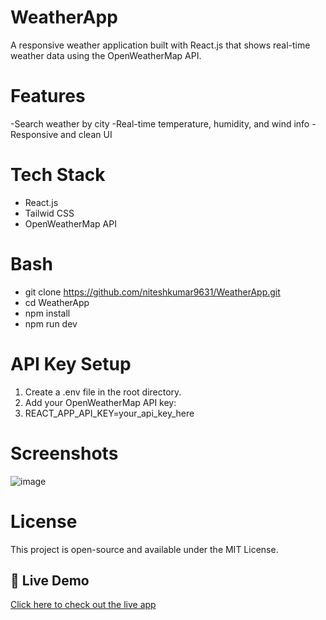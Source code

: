 # WeatherApp

A responsive weather application built with React.js that shows real-time weather data using the OpenWeatherMap API.

# Features
   -Search weather by city
   -Real-time temperature, humidity, and wind info
   -Responsive and clean UI

# Tech Stack
  - React.js
  - Tailwid CSS
  - OpenWeatherMap API   

# Bash  
  - git clone https://github.com/niteshkumar9631/WeatherApp.git
  - cd WeatherApp
  - npm install
  - npm run dev 

# API Key Setup  
  1. Create a .env file in the root directory.
  2. Add your OpenWeatherMap API key:
  3. REACT_APP_API_KEY=your_api_key_here

# Screenshots
![image](https://github.com/user-attachments/assets/0dd01ddb-c185-4b76-a8e4-1a8afde03f41)

# License
This project is open-source and available under the MIT License.

## 🚀 Live Demo
  [Click here to check out the live app](https://your-live-app-link.com)



